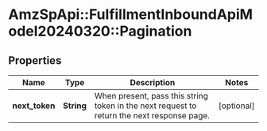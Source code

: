 # AmzSpApi::FulfillmentInboundApiModel20240320::Pagination

## Properties
Name | Type | Description | Notes
------------ | ------------- | ------------- | -------------
**next_token** | **String** | When present, pass this string token in the next request to return the next response page. | [optional] 

